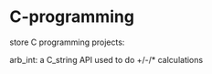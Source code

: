 # C-programming
store C programming projects:

arb_int: a C_string API used to do +/-/* calculations
